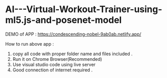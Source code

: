 # AI---Virtual-Workout-Trainer-using-ml5.js-and-posenet-model


DEMO of APP : 
https://condescending-nobel-9ab0ab.netlify.app/


How to run above app :
1. copy all code with proper folder name and files included .
2. Run it on Chrome Browser(Recommended)
3. Use visual studio code using live server 
4. Good connection of internet required .


